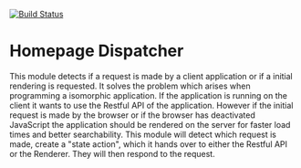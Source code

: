[![Build Status](https://travis-ci.org/Pfeifenjoy/homepage-dispatcher.svg?branch=master)](https://travis-ci.org/Pfeifenjoy/homepage-dispatcher)

# Homepage Dispatcher

This module detects if a request is made by a client application
or if a initial rendering is requested.
It solves the problem which arises when programming a isomorphic application.
If the application is running on the client it wants to use the Restful API
of the application. However if the initial request is made by the browser
or if the browser has deactivated JavaScript the application should be
rendered on the server for faster load times and better searchability.
This module will detect which request is made, create a "state action",
which it hands over to either the Restful API or the Renderer.
They will then respond to the request.

